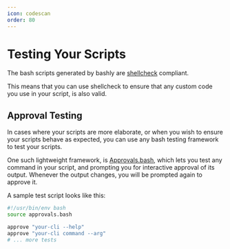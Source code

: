 ```yaml
---
icon: codescan
order: 80
---
```


# Testing Your Scripts

The bash scripts generated by bashly are
[shellcheck](https://github.com/koalaman/shellcheck#readme) compliant.

This means that you can use shellcheck to ensure that any custom code you
use in your script, is also valid.

## Approval Testing

In cases where your scripts are more elaborate, or when you wish to ensure
your scripts behave as expected, you can use any bash testing framework to test
your scripts.

One such lightweight framework, is
[Approvals.bash](https://github.com/dannyben/approvals.bash#readme), which lets
you test any command in your script, and prompting you for interactive approval
of its output. Whenever the output changes, you will be prompted again to approve it.

A sample test script looks like this:

```bash
#!/usr/bin/env bash
source approvals.bash

approve "your-cli --help"
approve "your-cli command --arg"
# ... more tests
```

